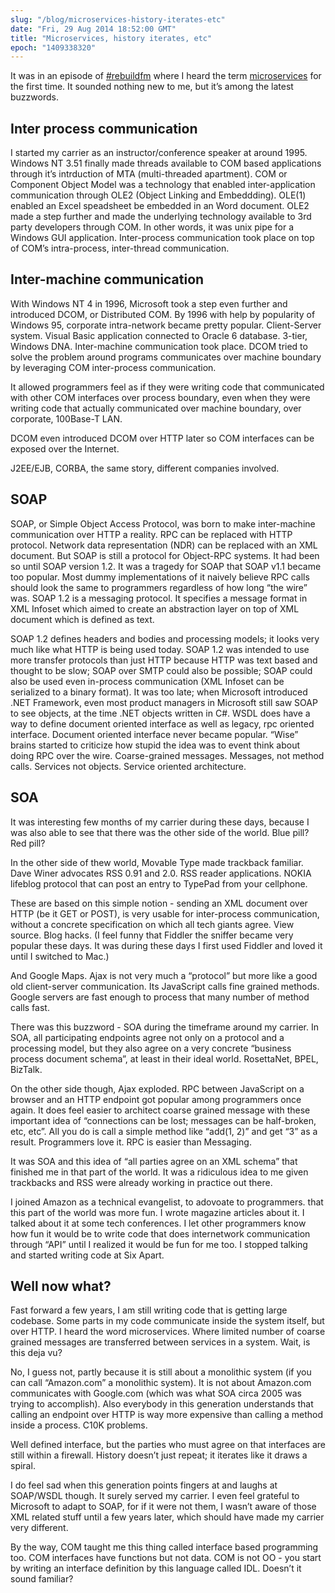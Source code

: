 ```yaml
---
slug: "/blog/microservices-history-iterates-etc"
date: "Fri, 29 Aug 2014 18:52:00 GMT"
title: "Microservices, history iterates, etc"
epoch: "1409338320"
---
```



It was in an episode of [#rebuildfm](http://rebuild.fm) where I heard the term [microservices](http://martinfowler.com/articles/microservices.html) for the first time. It sounded nothing new to me, but it’s among the latest buzzwords.

Inter process communication
---------------------------

I started my carrier as an instructor/conference speaker at around 1995. Windows NT 3.51 finally made threads available to COM based applications through it’s intrduction of MTA (multi-threaded apartment). COM or Component Object Model was a technology that enabled inter-application communication through OLE2 (Object Linking and Embeddding). OLE(1) enabled an Excel speadsheet be embedded in an Word document. OLE2 made a step further and made the underlying technology available to 3rd party developers through COM. In other words, it was unix pipe for a Windows GUI application. Inter-process communication took place on top of COM’s intra-process, inter-thread communication.

Inter-machine communication
---------------------------

With Windows NT 4 in 1996, Microsoft took a step even further and introduced DCOM, or Distributed COM. By 1996 with help by popularity of Windows 95, corporate intra-network became pretty popular. Client-Server system. Visual Basic application connected to Oracle 6 database. 3-tier, Windows DNA. Inter-machine communication took place. DCOM tried to solve the problem around programs communicates over machine boundary by leveraging COM inter-process communication.

It allowed programmers feel as if they were writing code that communicated with other COM interfaces over process boundary, even when they were writing code that actually communicated over machine boundary, over corporate, 100Base-T LAN.

DCOM even introduced DCOM over HTTP later so COM interfaces can be exposed over the Internet.

J2EE/EJB, CORBA, the same story, different companies involved.

SOAP
----

SOAP, or Simple Object Access Protocol, was born to make inter-machine communication over HTTP a reality. RPC can be replaced with HTTP protocol. Network data representation (NDR) can be replaced with an XML document. But SOAP is still a protocol for Object-RPC systems. It had been so until SOAP version 1.2. It was a tragedy for SOAP that SOAP v1.1 became too popular. Most dummy implementations of it naively believe RPC calls should look the same to programmers regardless of how long “the wire” was. SOAP 1.2 is a messaging protocol. It specifies a message format in XML Infoset which aimed to create an abstraction layer on top of XML document which is defined as text.

SOAP 1.2 defines headers and bodies and processing models; it looks very much like what HTTP is being used today. SOAP 1.2 was intended to use more transfer protocols than just HTTP because HTTP was text based and thought to be slow; SOAP over SMTP could also be possible; SOAP could also be used even in-process communication (XML Infoset can be serialized to a binary format). It was too late; when Microsoft introduced .NET Framework, even most product managers in Microsoft still saw SOAP to see objects, at the time .NET objects written in C#. WSDL does have a way to define document oriented interface as well as legacy, rpc oriented interface. Document oriented interface never became popular. “Wise” brains started to criticize how stupid the idea was to event think about doing RPC over the wire. Coarse-grained messages. Messages, not method calls. Services not objects. Service oriented architecture.

SOA
---

It was interesting few months of my carrier during these days, because I was also able to see that there was the other side of the world. Blue pill? Red pill?

In the other side of thew world, Movable Type made trackback familiar. Dave Winer advocates RSS 0.91 and 2.0. RSS reader applications. NOKIA lifeblog protocol that can post an entry to TypePad from your cellphone.

These are based on this simple notion - sending an XML document over HTTP (be it GET or POST), is very usable for inter-process communication, without a concrete specification on which all tech giants agree. View source. Blog hacks. (I feel funny that Fiddler the sniffer became very popular these days. It was during these days I first used Fiddler and loved it until I switched to Mac.)

And Google Maps. Ajax is not very much a “protocol” but more like a good old client-server communication. Its JavaScript calls fine grained methods. Google servers are fast enough to process that many number of method calls fast.

There was this buzzword - SOA during the timeframe around my carrier. In SOA, all participating endpoints agree not only on a protocol and a processing model, but they also agree on a very concrete “business process document schema”, at least in their ideal world. RosettaNet, BPEL, BizTalk.

On the other side though, Ajax exploded. RPC between JavaScript on a browser and an HTTP endpoint got popular among programmers once again. It does feel easier to architect coarse grained message with these important idea of “connections can be lost; messages can be half-broken, etc, etc”. All you do is call a simple method like “add(1, 2)” and get “3” as a result. Programmers love it. RPC is easier than Messaging.

It was SOA and this idea of “all parties agree on an XML schema” that finished me in that part of the world. It was a ridiculous idea to me given trackbacks and RSS were already working in practice out there.

I joined Amazon as a technical evangelist, to adovoate to programmers. that this part of the world was more fun. I wrote magazine articles about it. I talked about it at some tech conferences. I let other programmers know how fun it would be to write code that does internetwork communication through “API” until I realized it would be fun for me too. I stopped talking and started writing code at Six Apart.

Well now what?
--------------

Fast forward a few years, I am still writing code that is getting large codebase. Some parts in my code communicate inside the system itself, but over HTTP. I heard the word microservices. Where limited number of coarse grained messages are transferred between services in a system. Wait, is this deja vu?

No, I guess not, partly because it is still about a monolithic system (if you can call “Amazon.com” a monolithic system). It is not about Amazon.com communicates with Google.com (which was what SOA circa 2005 was trying to accomplish). Also everybody in this generation understands that calling an endpoint over HTTP is way more expensive than calling a method inside a process. C10K problems.

Well defined interface, but the parties who must agree on that interfaces are still within a firewall. History doesn’t just repeat; it iterates like it draws a spiral.

I do feel sad when this generation points fingers at and laughs at SOAP/WSDL though. It surely served my carrier. I even feel grateful to Microsoft to adapt to SOAP, for if it were not them, I wasn’t aware of those XML related stuff until a few years later, which should have made my carrier very different.

By the way, COM taught me this thing called interface based programming too. COM interfaces have functions but not data. COM is not OO - you start by writing an interface definition by this language called IDL. Doesn’t it sound familiar?

